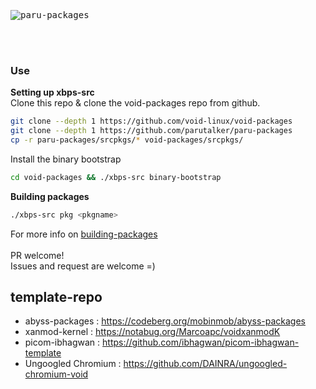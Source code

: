 <kbd>
<br>
<br>

![paru-packages](https://socialify.git.ci/parutalker/paru-packages/image?description=1&font=KoHo&forks=1&issues=1&language=1&owner=1&pattern=Circuit%20Board&pulls=1&stargazers=1&theme=Dark)

</kbd>
<br>
<br>

### Use
**Setting up xbps-src**
<br>
Clone this repo & clone the void-packages repo from github.
```sh
git clone --depth 1 https://github.com/void-linux/void-packages
git clone --depth 1 https://github.com/parutalker/paru-packages
cp -r paru-packages/srcpkgs/* void-packages/srcpkgs/
```
Install the binary bootstrap
```sh
cd void-packages && ./xbps-src binary-bootstrap
```
**Building packages**
```sh
./xbps-src pkg <pkgname>
```
For more info on [building-packages](https://github.com/void-linux/void-packages#building-packages)<br><br>PR welcome!<br>Issues and request are welcome =)

## template-repo

 - abyss-packages : https://codeberg.org/mobinmob/abyss-packages
 - xanmod-kernel : https://notabug.org/Marcoapc/voidxanmodK
 - picom-ibhagwan : https://github.com/ibhagwan/picom-ibhagwan-template
 - Ungoogled Chromium : https://github.com/DAINRA/ungoogled-chromium-void